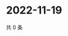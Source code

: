 # 2022-11-19

共 0 条

<!-- BEGIN WEIBO -->
<!-- 最后更新时间 Sat Nov 19 2022 07:00:36 GMT+0800 (China Standard Time) -->

<!-- END WEIBO -->
